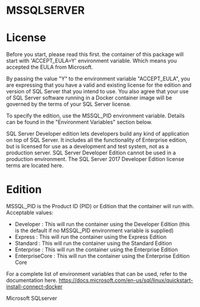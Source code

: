 MSSQLSERVER
=====================

License
=======
Before you start, please read this first.
the container of this package will start with 'ACCEPT_EULA=Y' environment variable.
Which means you accepted the EULA from Microsoft.

By passing the value "Y" to the environment variable "ACCEPT_EULA", you are expressing that you have a valid and existing license for the edition and version of SQL Server that you intend to use. You also agree that your use of SQL Server software running in a Docker container image will be governed by the terms of your SQL Server license.

To specify the edition, use the MSSQL_PID environment variable. Details can be found in the "Environment Variables" section below.

SQL Server Developer edition lets developers build any kind of application on top of SQL Server. It includes all the functionality of Enterprise edition, but is licensed for use as a development and test system, not as a production server. SQL Server Developer Edition cannot be used in a production environment. The SQL Server 2017 Developer Edition license terms are located here.


Edition
=======
MSSQL_PID is the Product ID (PID) or Edition that the container will run with. Acceptable values:

* Developer : This will run the container using the Developer Edition (this is the default if no MSSQL_PID environment variable is supplied)
* Express : This will run the container using the Express Edition
* Standard : This will run the container using the Standard Edition
* Enterprise : This will run the container using the Enterprise Edition
* EnterpriseCore : This will run the container using the Enterprise Edition Core

For a complete list of environment variables that can be used, refer to the documentation here.
https://docs.microsoft.com/en-us/sql/linux/quickstart-install-connect-docker

Microsoft SQLserver